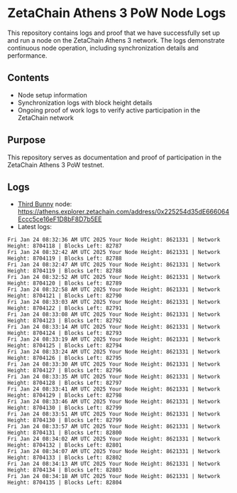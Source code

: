# ZetaChain Athens 3 PoW Node Logs
This repository contains logs and proof that we have successfully set up and run a node on the ZetaChain Athens 3 network. The logs demonstrate continuous node operation, including synchronization details and performance.

## Contents
- Node setup information
- Synchronization logs with block height details
- Ongoing proof of work logs to verify active participation in the ZetaChain network

## Purpose
This repository serves as documentation and proof of participation in the ZetaChain Athens 3 PoW testnet.

## Logs

- [Third Bunny](https://thirdbunny.xyz/) node: https://athens.explorer.zetachain.com/address/0x225254d35dE666064Eccc5ce16eF1D8bF8D7b5EE
- Latest logs:
```
Fri Jan 24 08:32:36 AM UTC 2025 Your Node Height: 8621331 | Network Height: 8704118 | Blocks Left: 82787
Fri Jan 24 08:32:42 AM UTC 2025 Your Node Height: 8621331 | Network Height: 8704119 | Blocks Left: 82788
Fri Jan 24 08:32:47 AM UTC 2025 Your Node Height: 8621331 | Network Height: 8704119 | Blocks Left: 82788
Fri Jan 24 08:32:52 AM UTC 2025 Your Node Height: 8621331 | Network Height: 8704120 | Blocks Left: 82789
Fri Jan 24 08:32:58 AM UTC 2025 Your Node Height: 8621331 | Network Height: 8704121 | Blocks Left: 82790
Fri Jan 24 08:33:03 AM UTC 2025 Your Node Height: 8621331 | Network Height: 8704122 | Blocks Left: 82791
Fri Jan 24 08:33:08 AM UTC 2025 Your Node Height: 8621331 | Network Height: 8704123 | Blocks Left: 82792
Fri Jan 24 08:33:14 AM UTC 2025 Your Node Height: 8621331 | Network Height: 8704124 | Blocks Left: 82793
Fri Jan 24 08:33:19 AM UTC 2025 Your Node Height: 8621331 | Network Height: 8704125 | Blocks Left: 82794
Fri Jan 24 08:33:24 AM UTC 2025 Your Node Height: 8621331 | Network Height: 8704126 | Blocks Left: 82795
Fri Jan 24 08:33:30 AM UTC 2025 Your Node Height: 8621331 | Network Height: 8704127 | Blocks Left: 82796
Fri Jan 24 08:33:35 AM UTC 2025 Your Node Height: 8621331 | Network Height: 8704128 | Blocks Left: 82797
Fri Jan 24 08:33:41 AM UTC 2025 Your Node Height: 8621331 | Network Height: 8704129 | Blocks Left: 82798
Fri Jan 24 08:33:46 AM UTC 2025 Your Node Height: 8621331 | Network Height: 8704130 | Blocks Left: 82799
Fri Jan 24 08:33:51 AM UTC 2025 Your Node Height: 8621331 | Network Height: 8704130 | Blocks Left: 82799
Fri Jan 24 08:33:57 AM UTC 2025 Your Node Height: 8621331 | Network Height: 8704131 | Blocks Left: 82800
Fri Jan 24 08:34:02 AM UTC 2025 Your Node Height: 8621331 | Network Height: 8704132 | Blocks Left: 82801
Fri Jan 24 08:34:07 AM UTC 2025 Your Node Height: 8621331 | Network Height: 8704133 | Blocks Left: 82802
Fri Jan 24 08:34:13 AM UTC 2025 Your Node Height: 8621331 | Network Height: 8704134 | Blocks Left: 82803
Fri Jan 24 08:34:18 AM UTC 2025 Your Node Height: 8621331 | Network Height: 8704135 | Blocks Left: 82804
```
